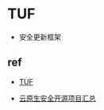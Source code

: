 
# TUF

+ 安全更新框架

## ref
+ [TUF](https://theupdateframework.io/security/)

+ [云原生安全开源项目汇总](https://blog.csdn.net/M2l0ZgSsVc7r69eFdTj/article/details/120245287)